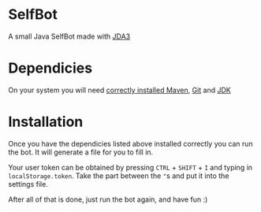 # SelfBot
A small Java SelfBot made with [JDA3](https://github.com/DV8FromTheWorld/JDA)
# Dependicies
On your system you will need [correctly installed Maven](http://maven.apache.org/install.html), [Git](https://git-scm.com/) and [JDK](http://www.oracle.com/technetwork/java/javase/downloads/jdk8-downloads-2133151.html)
# Installation
Once you have the dependicies listed above installed correctly you can run the bot. It will generate a file for you to fill in.

Your user token can be obtained by pressing `CTRL` + `SHIFT` + `I` and typing in `localStorage.token`. 
Take the part between the `"`s and put it into the settings file.

After all of that is done, just run the bot again, and have fun :)
